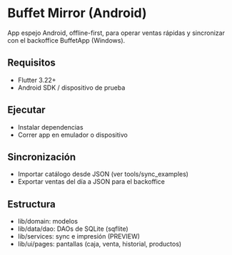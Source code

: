 # Buffet Mirror (Android)

App espejo Android, offline-first, para operar ventas rápidas y sincronizar con el backoffice BuffetApp (Windows).

## Requisitos
- Flutter 3.22+
- Android SDK / dispositivo de prueba

## Ejecutar
- Instalar dependencias
- Correr app en emulador o dispositivo

## Sincronización
- Importar catálogo desde JSON (ver tools/sync_examples)
- Exportar ventas del día a JSON para el backoffice

## Estructura
- lib/domain: modelos
- lib/data/dao: DAOs de SQLite (sqflite)
- lib/services: sync e impresión (PREVIEW)
- lib/ui/pages: pantallas (caja, venta, historial, productos)
